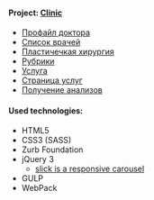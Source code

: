 <h4>Project: <a href="https://mnaumenko90.github.io/clinica/build/" target="_blank">Clinic</a></h4>
<ul>
  <li><a href="https://mnaumenko90.github.io/clinica/build/doctor.html">Профайл доктора</a></li>
  <li><a href="https://mnaumenko90.github.io/clinica/build/doctors.html">Список врачей</a></li>
  <li><a href="https://mnaumenko90.github.io/clinica/build/plastick_page.html">Пластичечкая хирургия</a></li>
  <li><a href="https://mnaumenko90.github.io/clinica/build/rubrika.html">Рубрики</a></li>
  <li><a href="https://mnaumenko90.github.io/clinica/build/usluga.html">Услуга</a></li>
  <li><a href="https://mnaumenko90.github.io/clinica/build/usluga_page.html">Страница услуг</a></li>
  <li><a href="https://mnaumenko90.github.io/clinica/build/analiz_page.html">Получение анализов</a></li>
</ul>
<h4>Used technologies:</h4>
<ul>
  <li>HTML5</li>
  <li>CSS3 (SASS)</li>
  <li>Zurb Foundation</li>
  <li>jQuery 3
      <ul>
        <li><a href="https://github.com/kenwheeler/slick" target="_blank">slick is a responsive carousel</a></li>
      </ul>
  </li>
  <li>GULP</li>
  <li>WebPack</li>
</ul>
